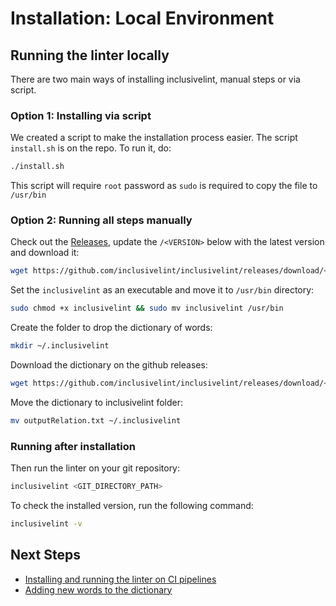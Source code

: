 # Installation: Local Environment

## Running the linter locally

There are two main ways of installing inclusivelint, manual steps or via script.

### **Option 1: Installing via script**

We created a script to make the installation process easier. The script `install.sh` is on the repo. To run it, do:

``` sh
./install.sh
```

This script will require `root` password as `sudo` is required to copy the file to `/usr/bin`

### **Option 2: Running all steps manually**

Check out the [Releases](https://github.com/fernandoBRS/inclusive-linter/releases), update the `/<VERSION>` below with the latest version and download it:

```sh
wget https://github.com/inclusivelint/inclusivelint/releases/download/<VERSION>/inclusivelint
```

Set the `inclusivelint` as an executable and move it to `/usr/bin` directory:

```sh
sudo chmod +x inclusivelint && sudo mv inclusivelint /usr/bin
```

Create the folder to drop the dictionary of words:

```sh
mkdir ~/.inclusivelint
```

Download the dictionary on the github releases:

```sh
wget https://github.com/inclusivelint/inclusivelint/releases/download/<VERSION>/outputRelation.txt
```

Move the dictionary to inclusivelint folder:

```sh
mv outputRelation.txt ~/.inclusivelint
```

### Running after installation

Then run the linter on your git repository:

```sh
inclusivelint <GIT_DIRECTORY_PATH>
```

To check the installed version, run the following command:

```sh
inclusivelint -v
```

## Next Steps

- [Installing and running the linter on CI pipelines](./installation-ci-pipelines.md)
- [Adding new words to the dictionary](./add-new-words.md)
